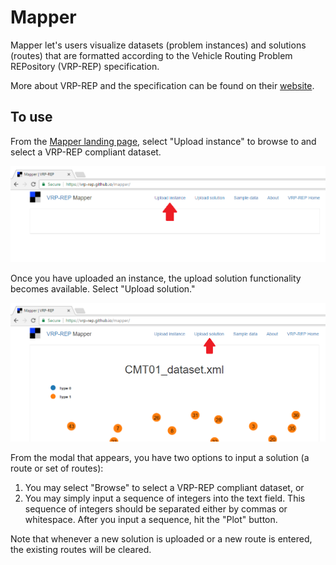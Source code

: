 # Mapper
Mapper let's users visualize datasets (problem instances) and solutions (routes) that are formatted according to the Vehicle Routing Problem REPository (VRP-REP) specification.

More about VRP-REP and the specification can be found on their [website](http://vrp-rep.org/).

## To use
From the [Mapper landing page](https://vrp-rep.github.io/mapper/), select "Upload instance" to browse to and select a VRP-REP compliant dataset.

![Upload instance][uploadInstance]

[uploadInstance]: ./assets/images/uploadInstance.PNG "Upload instance"

Once you have uploaded an instance, the upload solution functionality becomes available.
Select "Upload solution."

![Upload solution][uploadSolution]

[uploadSolution]: ./assets/images/uploadSolution.PNG "Upload solution"

From the modal that appears, you have two options to input a solution (a route or set of routes):
 1. You may select "Browse" to select a VRP-REP compliant dataset, or
 2. You may simply input a sequence of integers into the text field. This sequence of integers should be separated either by commas or whitespace. After you input a sequence, hit the "Plot" button.

Note that whenever a new solution is uploaded or a new route is entered, the existing routes will be cleared.
